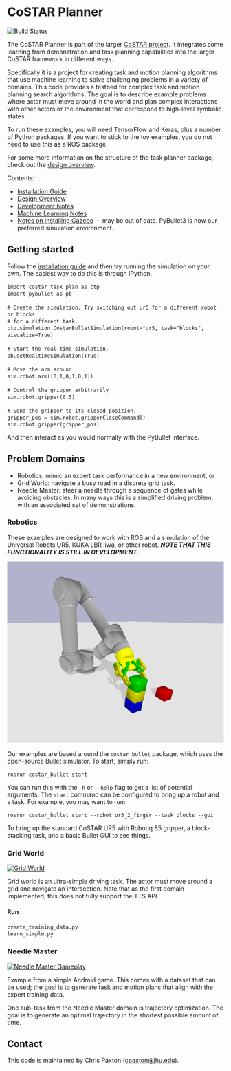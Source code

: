 # CoSTAR Planner

[![Build Status](https://travis-ci.com/cpaxton/costar_plan.svg?token=13PmLzWGjzrfxQvEyWp1&branch=master)](https://travis-ci.com/cpaxton/costar_plan)

The CoSTAR Planner is part of the larger [CoSTAR project](https://github.com/cpaxton/costar_stack/). It integrates some learning from demonstration and task planning capabilities into the larger CoSTAR framework in different ways..

Specifically it is a project for creating task and motion planning algorithms that use machine learning to solve challenging problems in a variety of domains. This code provides a testbed for complex task and motion planning search algorithms. The goal is to describe example problems where actor must move around in the world and plan complex interactions with other actors or the environment that correspond to high-level symbolic states.

To run these examples, you will need TensorFlow and Keras, plus a number of Python packages. If you want to stick to the toy examples, you do not need to use this as a ROS package.

For some more information on the structure of the task planner package, check out the [design overview](docs/design.md).

Contents:
  - [Installation Guide](docs/install.md)
  - [Design Overview](docs/design.md)
  - [Development Notes](docs/development.md)
  - [Machine Learning Notes](docs/learning.md)
  - [Notes on installing Gazebo](docs/gazebo.md) -- may be out of date. PyBullet3 is now our preferred simulation environment.

## Getting started

Follow the [installation guide](docs/install.md) and then try running the simulation on your own. The easiest way to do this is through IPython.

```
import costar_task_plan as ctp
import pybullet as pb

# Create the simulation. Try switching out ur5 for a different robot or blocks
# for a different task.
ctp.simulation.CostarBulletSimulation(robot="ur5, task="blocks",
visualize=True)

# Start the real-time simulation.
pb.setRealtimeSimulation(True)

# Move the arm around
sim.robot.arm([0,1,0,1,0,1])

# Control the gripper arbitrarily
sim.robot.gripper(0.5)

# Send the gripper to its closed position.
gripper_pos = sim.robot.gripperCloseCommand()
sim.robot.gripper(gripper_pos)
```

And then interact as you would normally with the PyBullet interface.

## Problem Domains

  - Robotics: mimic an expert task performance in a new environment, or 
  - Grid World: navigate a busy road in a discrete grid task.
  - Needle Master: steer a needle through a sequence of gates while avoiding obstacles. In many ways this is a simplified driving problem, with an associated set of demonstrations.

### Robotics

These examples are designed to work with ROS and a simulation of the Universal Robots UR5, KUKA LBR iiwa, or other robot. ***NOTE THAT THIS FUNCTIONALITY IS STILL IN DEVELOPMENT.***

![UR5 Simulation](docs/grabbing_block.png)

Our examples are based around the `costar_bullet` package, which uses the open-source Bullet simulator. To start, simply run:
```
rosrun costar_bullet start
```

You can run this with the `-h` or `--help` flag to get a list of potential arguments. The `start` command can be configured to bring up a robot and a task. For example, you may want to run:
```
rosrun costar_bullet start --robot ur5_2_finger --task blocks --gui
```
To bring up the standard CoSTAR UR5 with Robotiq 85 gripper, a block-stacking task, and a basic Bullet GUI to see things.

### Grid World

[![Grid World](https://img.youtube.com/vi/LLs1OIIIQnw/0.jpg)](https://youtu.be/LLs1OIIIQnw)

Grid world is an ultra-simple driving task. The actor must move around a grid and navigate an intersection. Note that as the first domain implemented, this does not fully support the TTS API.

#### Run

```
create_training_data.py
learn_simple.py
```

### Needle Master

[![Needle Master Gameplay](https://img.youtube.com/vi/GgIznhbk-5g/0.jpg)](https://youtu.be/GgIznhbk-5g)

Example from a simple Android game. This comes with a dataset that can be used; the goal is to generate task and motion plans that align with the expert training data.

One sub-task from the Needle Master domain is trajectory optimization. The goal is to generate an optimal trajectory in the shortest possible amount of time.

## Contact

This code is maintained by Chris Paxton (cpaxton@jhu.edu).

